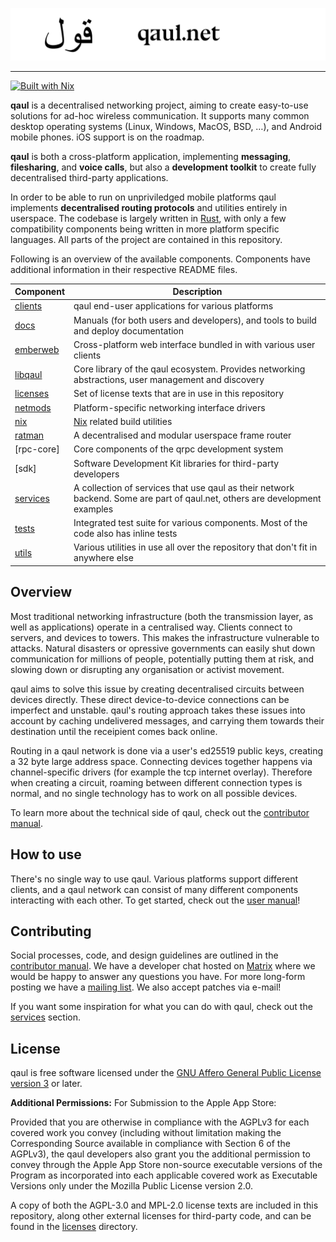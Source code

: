 ![](docs/banner.svg)

---

[![Built with Nix](https://builtwithnix.org/badge.svg)](https://builtwithnix.org)

**qaul** is a decentralised networking project, aiming to create
easy-to-use solutions for ad-hoc wireless communication.  It supports
many common desktop operating systems (Linux, Windows, MacOS, BSD, …),
and Android mobile phones.  iOS support is on the roadmap.

**qaul** is both a cross-platform application, implementing
**messaging**, **filesharing**, and **voice calls**, but also a
**development toolkit** to create fully decentralised third-party
applications.

In order to be able to run on unpriviledged mobile platforms qaul
implements **decentralised routing protocols** and utilities entirely
in userspace.  The codebase is largely written in
[Rust](https://rustlang.org), with only a few compatibility components
being written in more platform specific languages.  All parts of the
project are contained in this repository.

Following is an overview of the available components.  Components have
additional information in their respective README files.

| Component  | Description                                                                                                                  |
|------------|------------------------------------------------------------------------------------------------------------------------------|
| [clients]  | qaul end-user applications for various platforms                                                                             |
| [docs]     | Manuals (for both users and developers), and tools to build and deploy documentation                                         |
| [emberweb] | Cross-platform web interface bundled in with various user clients                                                            |
| [libqaul]  | Core library of the qaul ecosystem.  Provides networking abstractions, user management and discovery                         |
| [licenses] | Set of license texts that are in use in this repository                                                                      |
| [netmods]  | Platform-specific networking interface drivers                                                                               |
| [nix]      | [Nix](https://nixos.org) related build utilities                                                                             |
| [ratman]   | A decentralised and modular userspace frame router                                                                           |
| [rpc-core] | Core components of the qrpc development system                                                                               |
| [sdk]      | Software Development Kit libraries for third-party developers                                                                |
| [services] | A collection of services that use qaul as their network backend.  Some are part of qaul.net, others are development examples |
| [tests]    | Integrated test suite for various components.  Most of the code also has inline tests                                        |
| [utils]    | Various utilities in use all over the repository that don't fit in anywhere else                                             |

[clients]: ./clients
[docs]: ./docs
[emberweb]: ./emberweb
[libqaul]: ./libqaul
[licenses]: ./licenses
[netmods]: ./netmods
[nix]: ./nix
[ratman]: ./ratman
[rpc-layer]: ./rpc-layer
[tests]: ./tests
[utils]: ./utils


## Overview

Most traditional networking infrastructure (both the transmission
layer, as well as applications) operate in a centralised way.  Clients
connect to servers, and devices to towers.  This makes the
infrastructure vulnerable to attacks.  Natural disasters or opressive
governments can easily shut down communication for millions of people,
potentially putting them at risk, and slowing down or disrupting any
organisation or activist movement.

qaul aims to solve this issue by creating decentralised circuits
between devices directly.  These direct device-to-device connections
can be imperfect and unstable.  qaul's routing approach takes these
issues into account by caching undelivered messages, and carrying them
towards their destination until the receipient comes back online.

Routing in a qaul network is done via a user's ed25519 public keys,
creating a 32 byte large address space.  Connecting devices together
happens via channel-specific drivers (for example the tcp internet
overlay). Therefore when creating a circuit, roaming between different
connection types is normal, and no single technology has to work on
all possible devices.

To learn more about the technical side of qaul, check out the
[contributor manual].

## How to use

There's no single way to use qaul.  Various platforms support
different clients, and a qaul network can consist of many different
components interacting with each other.  To get started, check out the
[user manual]!

[user manual]: https://docs.qaul.org/users


## Contributing

Social processes, code, and design guidelines are outlined in the
[contributor manual].  We have a developer chat hosted on [Matrix]
where we would be happy to answer any questions you have.  For more
long-form posting we have a [mailing list].  We also accept patches
via e-mail!

If you want some inspiration for what you can do with qaul, check out
the [services] section.

[contributor manual]: https://docs.qaul.org/contributors
[Matrix]: https://matrix.to/#/!ljaaylfsbkWFYNoNPT:fairydust.space?via=fairydust.space&via=matrix.org&via=public.cat
[mailing list]: https://lists.sr.ht/~qaul/community
[services]: ./services

## License

qaul is free software licensed under the [GNU Affero General Public
License version 3](licenses/agpl-3.0.md) or later.

**Additional Permissions:** For Submission to the Apple App Store:

Provided that you are otherwise in compliance with the AGPLv3 for each
covered work you convey (including without limitation making the
Corresponding Source available in compliance with Section 6 of the
AGPLv3), the qaul developers also grant you the additional permission
to convey through the Apple App Store non-source executable versions
of the Program as incorporated into each applicable covered work as
Executable Versions only under the Mozilla Public License version 2.0.

A copy of both the AGPL-3.0 and MPL-2.0 license texts are included in
this repository, along other external licenses for third-party code,
and can be found in the [licenses](licenses) directory.
